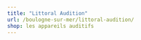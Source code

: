 ```yaml
---
title: "Littoral Audition"
url: /boulogne-sur-mer/littoral-audition/
shop: les appareils auditifs
---
```


